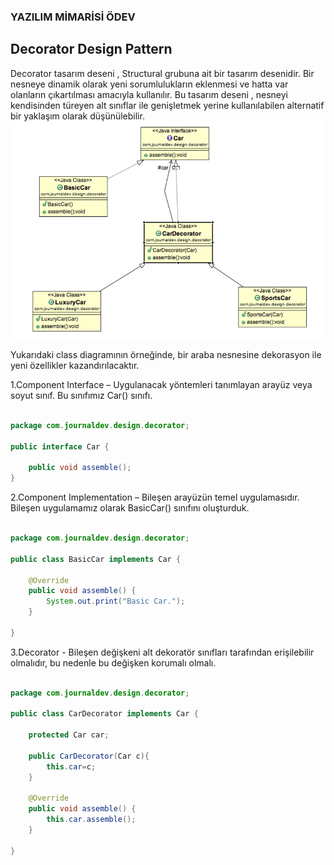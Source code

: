### YAZILIM MİMARİSİ ÖDEV

## Decorator Design Pattern

Decorator tasarım deseni , Structural grubuna ait bir tasarım desenidir. Bir nesneye dinamik olarak yeni sorumlulukların eklenmesi ve hatta var olanların çıkartılması amacıyla kullanılır. Bu tasarım deseni , nesneyi kendisinden türeyen alt sınıflar ile genişletmek yerine kullanılabilen alternatif bir yaklaşım olarak düşünülebilir.
![Image of Class](https://github.com/berfinnmutlu/YazilimMimarisiOdev/blob/master/class.png)

Yukarıdaki class diagramının örneğinde, bir araba nesnesine dekorasyon ile yeni özellikler kazandırılacaktır.



1.Component Interface – Uygulanacak yöntemleri tanımlayan arayüz veya soyut sınıf. Bu sınıfımız Car() sınıfı.
```java

package com.journaldev.design.decorator;

public interface Car {

	public void assemble();
}
```

2.Component Implementation – Bileşen arayüzün temel uygulamasıdır. Bileşen uygulamamız olarak BasicCar() sınıfını oluşturduk. 
```java

package com.journaldev.design.decorator;

public class BasicCar implements Car {

	@Override
	public void assemble() {
		System.out.print("Basic Car.");
	}

}

```

3.Decorator - Bileşen değişkeni alt dekoratör sınıfları tarafından erişilebilir olmalıdır, bu nedenle bu değişken korumalı olmalı.
```java

package com.journaldev.design.decorator;

public class CarDecorator implements Car {

	protected Car car;
	
	public CarDecorator(Car c){
		this.car=c;
	}
	
	@Override
	public void assemble() {
		this.car.assemble();
	}

}


```






















